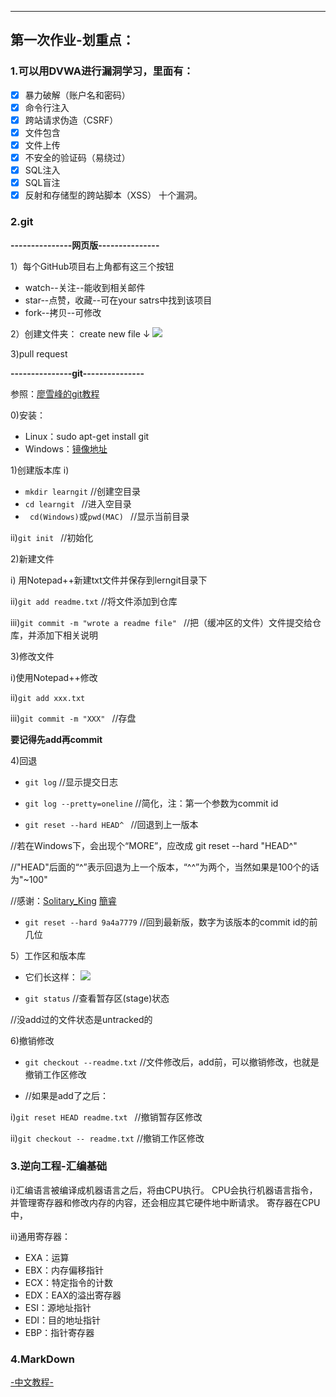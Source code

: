 ------------------------------------------------
## 第一次作业-划重点：

### 1.可以用DVWA进行漏洞学习，里面有：
- [x] 暴力破解（账户名和密码）
- [x] 命令行注入
- [x] 跨站请求伪造（CSRF）
- [x] 文件包含
- [x] 文件上传
- [x] 不安全的验证码（易绕过）
- [x] SQL注入
- [x] SQL盲注
- [x] 反射和存储型的跨站脚本（XSS）
十个漏洞。

### 2.git

**---------------网页版---------------**

1）每个GitHub项目右上角都有这三个按钮
- watch--关注--能收到相关邮件
- star--点赞，收藏--可在your satrs中找到该项目
- fork--拷贝--可修改

2）创建文件夹：
create new file
           ↓
![](http://i.stack.imgur.com/n3Wg3.gif)

3)pull request

**---------------git---------------**

参照：[廖雪峰的git教程](https://www.liaoxuefeng.com/wiki/0013739516305929606dd18361248578c67b8067c8c017b000)

0)安装：
- Linux：sudo apt-get install git
- Windows：[镜像地址](https://git-for-windows.github.io/)

1)创建版本库
i) 
-  `mkdir learngit`         //创建空目录
-  `cd learngit `            //进入空目录
- ` cd(Windows)`或`pwd(MAC) `              //显示当前目录

ii)`git init `            //初始化

2)新建文件

i) 用Notepad++新建txt文件并保存到lerngit目录下

ii)`git add readme.txt`    //将文件添加到仓库

iii)`git commit -m "wrote a readme file" `  //把（缓冲区的文件）文件提交给仓库，并添加下相关说明

3)修改文件

i)使用Notepad++修改

ii)`git add xxx.txt`

iii)`git commit -m "XXX" `  //存盘

**要记得先add再commit**

4)回退

- `git log`      //显示提交日志

- `git log --pretty=oneline`       //简化，注：第一个参数为commit id

- `git reset --hard HEAD^ `   //回退到上一版本

//若在Windows下，会出现个“MORE”，应改成 git reset --hard "HEAD^"

//"HEAD"后面的“^”表示回退为上一个版本，“^^”为两个，当然如果是100个的话为"~100"

 //感谢：[Solitary_King](http://blog.csdn.net/Solitary_King/article/details/73739636)   [簡睿](http://jdev.tw/blog/4239/git-rest-hard-head-in-windows-cmd-exe)
 
- `git reset --hard 9a4a7779`  //回到最新版，数字为该版本的commit id的前几位

5）工作区和版本库
- 它们长这样：
![](https://cdn.webxueyuan.com/cdn/files/attachments/001384907702917346729e9afbf4127b6dfbae9207af016000/0)

- `git status`    //查看暂存区(stage)状态

//没add过的文件状态是untracked的

6)撤销修改

- `git checkout --readme.txt`   //文件修改后，add前，可以撤销修改，也就是撤销工作区修改

- //如果是add了之后：

i)`git reset HEAD readme.txt ` //撤销暂存区修改

ii)`git checkout -- readme.txt`  //撤销工作区修改



### 3.逆向工程-汇编基础

i)汇编语言被编译成机器语言之后，将由CPU执行。
CPU会执行机器语言指令，并管理寄存器和修改内存的内容，还会相应其它硬件地中断请求。
寄存器在CPU中，

ii)通用寄存器：
- EXA：运算
- EBX：内存偏移指针
- ECX：特定指令的计数
- EDX：EAX的溢出寄存器
- ESI：源地址指针
- EDI：目的地址指针
- EBP：指针寄存器

### 4.MarkDown
[-中文教程-](http://www.jianshu.com/p/q81RER)
